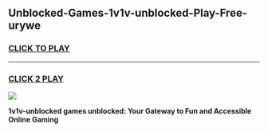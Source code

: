 
## Unblocked-Games-1v1v-unblocked-Play-Free-urywe
<h3>
<a href="https://premium76.site?title=1v1v-unblocked&ref=18A1">CLICK TO PLAY</a></h3>
<hr>

<h3>
<a href="https://premium76.site?title=1v1v-unblocked&ref=18A1">CLICK 2 PLAY</a>
  
</h3>

<a href="https://premium76.site?title=1v1v-unblocked&ref=18A1"><img src="https://clearcache.store/games.png"></a>


**1v1v-unblocked games unblocked: Your Gateway to Fun and Accessible Online Gaming**
